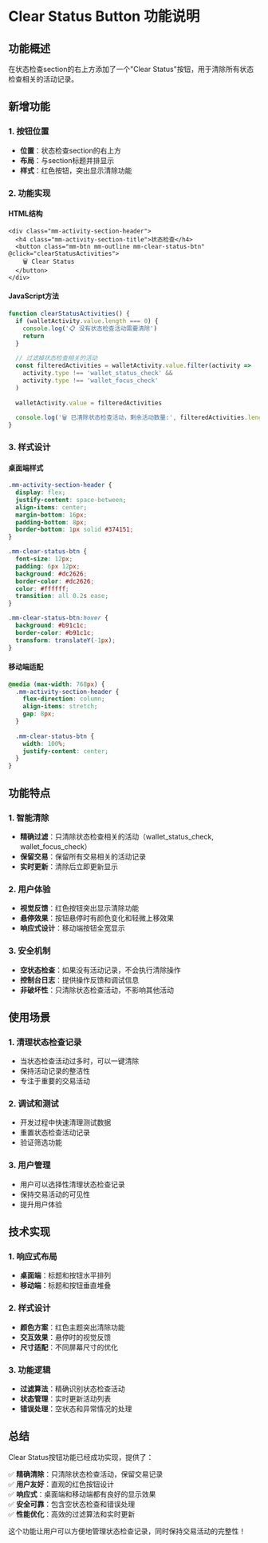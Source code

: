 # Clear Status Button 功能说明

## 功能概述

在状态检查section的右上方添加了一个"Clear Status"按钮，用于清除所有状态检查相关的活动记录。

## 新增功能

### 1. 按钮位置
- **位置**：状态检查section的右上方
- **布局**：与section标题并排显示
- **样式**：红色按钮，突出显示清除功能

### 2. 功能实现

#### HTML结构
```vue
<div class="mm-activity-section-header">
  <h4 class="mm-activity-section-title">状态检查</h4>
  <button class="mm-btn mm-outline mm-clear-status-btn" @click="clearStatusActivities">
    🗑️ Clear Status
  </button>
</div>
```

#### JavaScript方法
```javascript
function clearStatusActivities() {
  if (walletActivity.value.length === 0) {
    console.log('📋 没有状态检查活动需要清除')
    return
  }
  
  // 过滤掉状态检查相关的活动
  const filteredActivities = walletActivity.value.filter(activity => 
    activity.type !== 'wallet_status_check' && 
    activity.type !== 'wallet_focus_check'
  )
  
  walletActivity.value = filteredActivities
  
  console.log('🗑️ 已清除状态检查活动，剩余活动数量:', filteredActivities.length)
}
```

### 3. 样式设计

#### 桌面端样式
```css
.mm-activity-section-header {
  display: flex;
  justify-content: space-between;
  align-items: center;
  margin-bottom: 16px;
  padding-bottom: 8px;
  border-bottom: 1px solid #374151;
}

.mm-clear-status-btn {
  font-size: 12px;
  padding: 6px 12px;
  background: #dc2626;
  border-color: #dc2626;
  color: #ffffff;
  transition: all 0.2s ease;
}

.mm-clear-status-btn:hover {
  background: #b91c1c;
  border-color: #b91c1c;
  transform: translateY(-1px);
}
```

#### 移动端适配
```css
@media (max-width: 768px) {
  .mm-activity-section-header {
    flex-direction: column;
    align-items: stretch;
    gap: 8px;
  }
  
  .mm-clear-status-btn {
    width: 100%;
    justify-content: center;
  }
}
```

## 功能特点

### 1. 智能清除
- **精确过滤**：只清除状态检查相关的活动（wallet_status_check, wallet_focus_check）
- **保留交易**：保留所有交易相关的活动记录
- **实时更新**：清除后立即更新显示

### 2. 用户体验
- **视觉反馈**：红色按钮突出显示清除功能
- **悬停效果**：按钮悬停时有颜色变化和轻微上移效果
- **响应式设计**：移动端按钮全宽显示

### 3. 安全机制
- **空状态检查**：如果没有活动记录，不会执行清除操作
- **控制台日志**：提供操作反馈和调试信息
- **非破坏性**：只清除状态检查活动，不影响其他活动

## 使用场景

### 1. 清理状态检查记录
- 当状态检查活动过多时，可以一键清除
- 保持活动记录的整洁性
- 专注于重要的交易活动

### 2. 调试和测试
- 开发过程中快速清理测试数据
- 重置状态检查活动记录
- 验证筛选功能

### 3. 用户管理
- 用户可以选择性清理状态检查记录
- 保持交易活动的可见性
- 提升用户体验

## 技术实现

### 1. 响应式布局
- **桌面端**：标题和按钮水平排列
- **移动端**：标题和按钮垂直堆叠

### 2. 样式设计
- **颜色方案**：红色主题突出清除功能
- **交互效果**：悬停时的视觉反馈
- **尺寸适配**：不同屏幕尺寸的优化

### 3. 功能逻辑
- **过滤算法**：精确识别状态检查活动
- **状态管理**：实时更新活动列表
- **错误处理**：空状态和异常情况的处理

## 总结

Clear Status按钮功能已经成功实现，提供了：

✅ **精确清除**：只清除状态检查活动，保留交易记录  
✅ **用户友好**：直观的红色按钮设计  
✅ **响应式**：桌面端和移动端都有良好的显示效果  
✅ **安全可靠**：包含空状态检查和错误处理  
✅ **性能优化**：高效的过滤算法和实时更新  

这个功能让用户可以方便地管理状态检查记录，同时保持交易活动的完整性！
